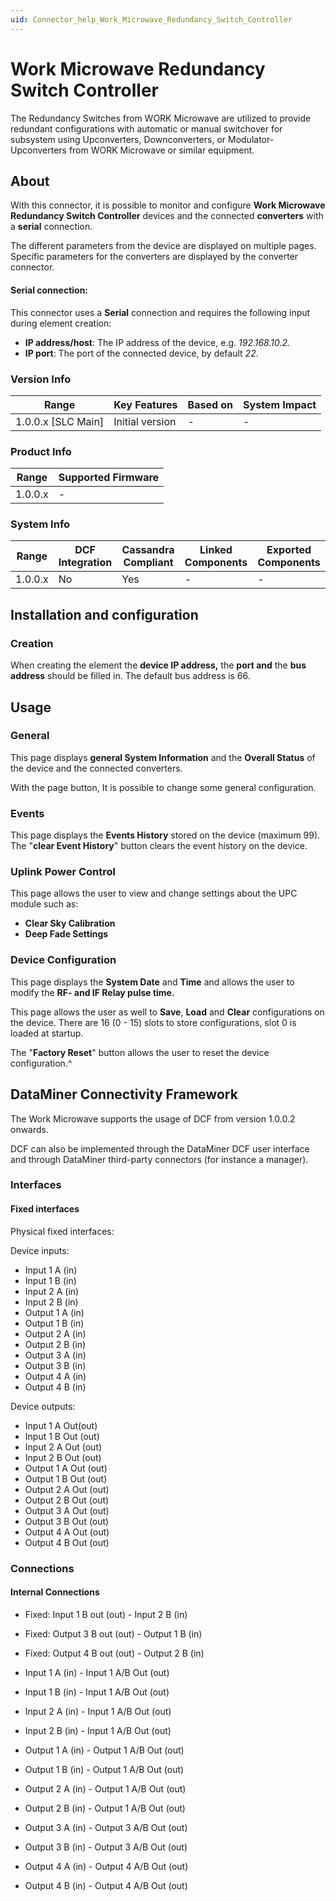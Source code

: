 ```yaml
---
uid: Connector_help_Work_Microwave_Redundancy_Switch_Controller
---
```


# Work Microwave Redundancy Switch Controller

The Redundancy Switches from WORK Microwave are utilized to provide redundant configurations with automatic or manual switchover for subsystem using Upconverters, Downconverters, or Modulator-Upconverters from WORK Microwave or similar equipment.

## About

With this connector, it is possible to monitor and configure **Work Microwave Redundancy Switch Controller** devices and the connected **converters** with a **serial** connection.

The different parameters from the device are displayed on multiple pages. Specific parameters for the converters are displayed by the converter connector.

#### Serial connection:

This connector uses a **Serial** connection and requires the following input during element creation:

- **IP address/host**: The IP address of the device, e.g. *192.168.10.2.*
- **IP port**: The port of the connected device, by default *22*.

### Version Info

| Range                | Key Features     | Based on     | System Impact     |
|----------------------|------------------|--------------|-------------------|
| 1.0.0.x [SLC Main]   | Initial version  | -            | -                 |

### Product Info

| Range     | Supported Firmware     |
|-----------|------------------------|
| 1.0.0.x   | -                      |

### System Info

| Range     | DCF Integration     | Cassandra Compliant     | Linked Components     | Exported Components     |
|-----------|---------------------|-------------------------|-----------------------|-------------------------|
| 1.0.0.x   | No                  | Yes                     | -                     | -                       |

## Installation and configuration

### Creation

When creating the element the **device IP address,** the **port and** the **bus address** should be filled in. The default bus address is 66.

## Usage

### General

This page displays **general System Information** and the **Overall Status** of the device and the connected converters.

With the page button, It is possible to change some general configuration.

### Events

This page displays the **Events History** stored on the device (maximum 99). The "**clear Event History**" button clears the event history on the device.

### Uplink Power Control

This page allows the user to view and change settings about the UPC module such as:

- **Clear Sky Calibration**
- **Deep Fade Settings**

### Device Configuration

This page displays the **System Date** and **Time** and allows the user to modify the **RF- and IF Relay pulse time.**

This page allows the user as well to **Save**, **Load** and **Clear** configurations on the device. There are 16 (0 - 15) slots to store configurations, slot 0 is loaded at startup.

The "**Factory Reset**" button allows the user to reset the device configuration.^

## DataMiner Connectivity Framework

The Work Microwave supports the usage of DCF from version 1.0.0.2 onwards.

DCF can also be implemented through the DataMiner DCF user interface and through DataMiner third-party connectors (for instance a manager).

### Interfaces

#### Fixed interfaces

Physical fixed interfaces:

Device inputs:

- Input 1 A (in)
- Input 1 B (in)
- Input 2 A (in)
- Input 2 B (in)
- Output 1 A (in)
- Output 1 B (in)
- Output 2 A (in)
- Output 2 B (in)
- Output 3 A (in)
- Output 3 B (in)
- Output 4 A (in)
- Output 4 B (in)

Device outputs:

- Input 1 A Out(out)
- Input 1 B Out (out)
- Input 2 A Out (out)
- Input 2 B Out (out)
- Output 1 A Out (out)
- Output 1 B Out (out)
- Output 2 A Out (out)
- Output 2 B Out (out)
- Output 3 A Out (out)
- Output 3 B Out (out)
- Output 4 A Out (out)
- Output 4 B Out (out)

### Connections

#### Internal Connections

- Fixed: Input 1 B out (out) - Input 2 B (in)
- Fixed: Output 3 B out (out) - Output 1 B (in)
- Fixed: Output 4 B out (out) - Output 2 B (in)

- Input 1 A (in) - Input 1 A/B Out (out)
- Input 1 B (in) - Input 1 A/B Out (out)
- Input 2 A (in) - Input 1 A/B Out (out)
- Input 2 B (in) - Input 1 A/B Out (out)

- Output 1 A (in) - Output 1 A/B Out (out)
- Output 1 B (in) - Output 1 A/B Out (out)
- Output 2 A (in) - Output 1 A/B Out (out)
- Output 2 B (in) - Output 1 A/B Out (out)

- Output 3 A (in) - Output 3 A/B Out (out)
- Output 3 B (in) - Output 3 A/B Out (out)
- Output 4 A (in) - Output 4 A/B Out (out)
- Output 4 B (in) - Output 4 A/B Out (out)
